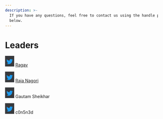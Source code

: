 ```yaml
---
description: >-
  If you have any questions, feel free to contact us using the handle provided
  below.
---
```


# Leaders

![](<../.gitbook/assets/image (1).png>) [Ragav](https://twitter.com/c0n5n3d)

![](<../.gitbook/assets/image (1).png>) [Raja Nagori ](https://twitter.com/RajaNagori7)

![](<../.gitbook/assets/image (3).png>) Gautam Sheikhar

![](../.gitbook/assets/image.png) c0n5n3d

